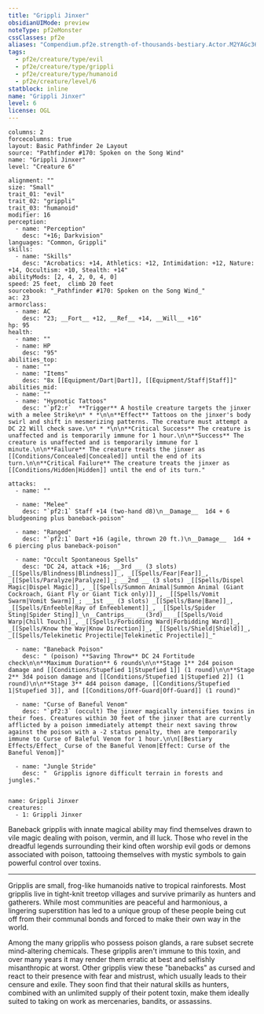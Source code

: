 ```yaml
---
title: "Grippli Jinxer"
obsidianUIMode: preview
noteType: pf2eMonster
cssClasses: pf2e
aliases: "Compendium.pf2e.strength-of-thousands-bestiary.Actor.M2YAGc36xzy8SAL7" 
tags:
  - pf2e/creature/type/evil
  - pf2e/creature/type/grippli
  - pf2e/creature/type/humanoid
  - pf2e/creature/level/6
statblock: inline
name: "Grippli Jinxer"
level: 6
license: OGL
---
```


```statblock
columns: 2
forcecolumns: true
layout: Basic Pathfinder 2e Layout
source: "Pathfinder #170: Spoken on the Song Wind"
name: "Grippli Jinxer"
level: "Creature 6"

alignment: ""
size: "Small"
trait_01: "evil"
trait_02: "grippli"
trait_03: "humanoid"
modifier: 16
perception:
  - name: "Perception"
    desc: "+16; Darkvision"
languages: "Common, Grippli"
skills:
  - name: "Skills"
    desc: "Acrobatics: +14, Athletics: +12, Intimidation: +12, Nature: +14, Occultism: +10, Stealth: +14"
abilityMods: [2, 4, 2, 0, 4, 0]
speed: 25 feet,  climb 20 feet
sourcebook: "_Pathfinder #170: Spoken on the Song Wind_"
ac: 23
armorclass:
  - name: AC
    desc: "23; __Fort__ +12, __Ref__ +14, __Will__ +16"
hp: 95
health:
  - name: ""
  - name: HP
    desc: "95"
abilities_top:
  - name: ""
  - name: "Items"
    desc: "8x [[Equipment/Dart|Dart]], [[Equipment/Staff|Staff]]"
abilities_mid:
  - name: ""
  - name: "Hypnotic Tattoos"
    desc: "`pf2:r`  **Trigger** A hostile creature targets the jinxer with a melee Strike\n* * *\n\n**Effect** Tattoos on the jinxer's body swirl and shift in mesmerizing patterns. The creature must attempt a DC 22 Will check save.\n* * *\n\n**Critical Success** The creature is unaffected and is temporarily immune for 1 hour.\n\n**Success** The creature is unaffected and is temporarily immune for 1 minute.\n\n**Failure** The creature treats the jinxer as [[Conditions/Concealed|Concealed]] until the end of its turn.\n\n**Critical Failure** The creature treats the jinxer as [[Conditions/Hidden|Hidden]] until the end of its turn."

attacks:
  - name: ""

  - name: "Melee"
    desc: "`pf2:1` Staff +14 (two-hand d8)\n__Damage__  1d4 + 6 bludgeoning plus baneback-poison"

  - name: "Ranged"
    desc: "`pf2:1` Dart +16 (agile, thrown 20 ft.)\n__Damage__  1d4 + 6 piercing plus baneback-poison"

  - name: "Occult Spontaneous Spells"
    desc: "DC 24, attack +16; __3rd __ (3 slots) _[[Spells/Blindness|Blindness]]_, _[[Spells/Fear|Fear]]_, _[[Spells/Paralyze|Paralyze]]_; __2nd __ (3 slots) _[[Spells/Dispel Magic|Dispel Magic]]_, _[[Spells/Summon Animal|Summon Animal (Giant Cockroach, Giant Fly or Giant Tick only)]]_, _[[Spells/Vomit Swarm|Vomit Swarm]]_; __1st __ (3 slots) _[[Spells/Bane|Bane]]_, _[[Spells/Enfeeble|Ray of Enfeeblement]]_, _[[Spells/Spider Sting|Spider Sting]]_\n__Cantrips__  __(3rd)__ _[[Spells/Void Warp|Chill Touch]]_, _[[Spells/Forbidding Ward|Forbidding Ward]]_, _[[Spells/Know the Way|Know Direction]]_, _[[Spells/Shield|Shield]]_, _[[Spells/Telekinetic Projectile|Telekinetic Projectile]]_"

  - name: "Baneback Poison"
    desc: " (poison) **Saving Throw** DC 24 Fortitude check\n\n**Maximum Duration** 6 rounds\n\n**Stage 1** 2d4 poison damage and [[Conditions/Stupefied 1|Stupefied 1]] (1 round)\n\n**Stage 2** 3d4 poison damage and [[Conditions/Stupefied 1|Stupefied 2]] (1 round)\n\n**Stage 3** 4d4 poison damage, [[Conditions/Stupefied 1|Stupefied 3]], and [[Conditions/Off-Guard|Off-Guard]] (1 round)"

  - name: "Curse of Baneful Venom"
    desc: "`pf2:3` (occult) The jinxer magically intensifies toxins in their foes. Creatures within 30 feet of the jinxer that are currently afflicted by a poison immediately attempt their next saving throw against the poison with a -2 status penalty, then are temporarily immune to Curse of Baleful Venom for 1 hour.\n\n[[Bestiary Effects/Effect_ Curse of the Baneful Venom|Effect: Curse of the Baneful Venom]]"

  - name: "Jungle Stride"
    desc: "  Gripplis ignore difficult terrain in forests and jungles."
 
```

```encounter-table
name: Grippli Jinxer
creatures:
  - 1: Grippli Jinxer
```



Baneback gripplis with innate magical ability may find themselves drawn to vile magic dealing with poison, vermin, and ill luck. Those who revel in the dreadful legends surrounding their kind often worship evil gods or demons associated with poison, tattooing themselves with mystic symbols to gain powerful control over toxins.

* * *

Gripplis are small, frog-like humanoids native to tropical rainforests. Most gripplis live in tight-knit treetop villages and survive primarily as hunters and gatherers. While most communities are peaceful and harmonious, a lingering superstition has led to a unique group of these people being cut off from their communal bonds and forced to make their own way in the world.

Among the many gripplis who possess poison glands, a rare subset secrete mind-altering chemicals. These gripplis aren't immune to this toxin, and over many years it may render them erratic at best and selfishly misanthropic at worst. Other gripplis view these "banebacks" as cursed and react to their presence with fear and mistrust, which usually leads to their censure and exile. They soon find that their natural skills as hunters, combined with an unlimited supply of their potent toxin, make them ideally suited to taking on work as mercenaries, bandits, or assassins.
